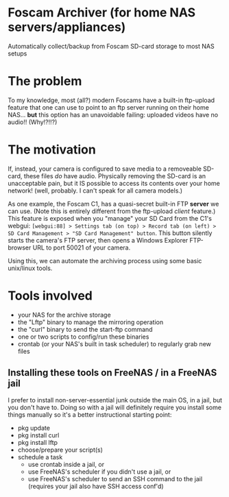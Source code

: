# Foscam Archiver (for home NAS servers/appliances)
Automatically collect/backup from Foscam SD-card storage to most NAS setups

# The problem
To my knowledge, most (all?) modern Foscams have a built-in ftp-upload feature that one can use to point to an ftp server running on their home NAS... **but** this option has an unavoidable failing: uploaded videos have no audio!!  (Why!?!!?)

# The motivation
If, instead, your camera is configured to save media to a removeable SD-card, these files *do* have audio. Physically removing the SD-card is an unacceptable pain, but it IS possible to access its contents over your home network! (well, probably. I can't speak for all camera models.)

As one example, the Foscam C1, has a quasi-secret built-in FTP **server** we can use. (Note this is entirely different from the ftp-upload *client* feature.) This feature is exposed when you "manage" your SD Card from the C1's webgui: `[webgui:88] > Settings tab (on top) > Record tab (on left) > SD Card Management > "SD Card Management" button`. This button silently starts the camera's FTP server, then opens a Windows Explorer FTP-browser URL to port 50021 of your camera.

Using this, we can automate the archiving process using some basic unix/linux tools.

# Tools involved

* your NAS for the archive storage
* the "Lftp" binary to manage the mirroring operation
* the "curl" binary to send the start-ftp command
* one or two scripts to config/run these binaries
* crontab (or your NAS's built in task scheduler) to regularly grab new files

## Installing these tools on FreeNAS / in a FreeNAS jail

I prefer to install non-server-essential junk outside the main OS, in a jail, but you don't have to. Doing so with a jail will definitely require you install some things manually so it's a better instructional starting point:

* pkg update
* pkg install curl
* pkg install lftp
* choose/prepare your script(s)
* schedule a task
  * use crontab inside a jail, or
  * use FreeNAS's scheduler if you didn't use a jail, or
  * use FreeNAS's scheduler to send an SSH command to the jail (requires your jail also have SSH access conf'd)

